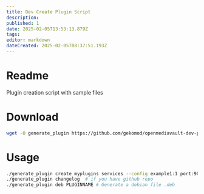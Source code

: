 ```yaml
---
title: Dev Create Plugin Script
description: 
published: 1
date: 2025-02-05T13:53:13.879Z
tags: 
editor: markdown
dateCreated: 2025-02-05T08:37:51.193Z
---
```


# Readme
Plugin creation script with sample files

# Download

```sh
wget -O generate_plugin https://github.com/gekomod/openmediavault-dev-plugin-create/raw/refs/heads/main/dist/generate_plugin && chmod +x generate_plugin
```

# Usage

```bash
./generate_plugin create myplugins services --config example1:1 port:90 name:Text,
./generate_plugin changelog  # if you have github repo
./generate_plugin deb PLUGINNAME # Generate a debian file .deb
```